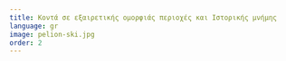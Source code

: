 ```yaml
---
title: Κοντά σε εξαιρετικής ομορφιάς περιοχές και Ιστορικής μνήμης
language: gr
image: pelion-ski.jpg
order: 2
---
```


